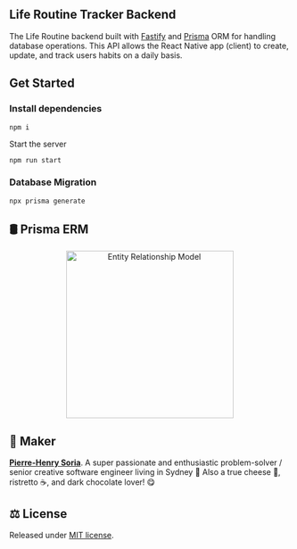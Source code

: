 ## Life Routine Tracker Backend

The Life Routine backend built with [Fastify](https://github.com/fastify/fastify) and [Prisma](https://github.com/prisma/prisma) ORM for handling database operations. This API allows the React Native app (client) to create, update, and track users habits on a daily basis.


## Get Started

### Install dependencies

```console
npm i
```

Start the server

```console
npm run start
```

### Database Migration

```console
npx prisma generate
```


## 🛢️ Prisma ERM

<div align="center">
<img height="300" alt="Entity Relationship Model" src="./server/prisma/ERD.svg"/>
</div>


## 🎉 Maker

**[Pierre-Henry Soria](https://ph7.me)**. A super passionate and enthusiastic problem-solver / senior creative software engineer living in Sydney 🦘 Also a true cheese 🧀, ristretto ☕️, and dark chocolate lover! 😋


## ⚖️ License

Released under [MIT license](https://opensource.org/license/mit/).
